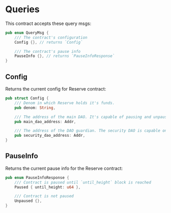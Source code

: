 # Queries

This contract accepts these query msgs:

```rust
pub enum QueryMsg {
    /// The contract's configuration
    Config {}, // returns `Config`

    /// The contract's pause info
    PauseInfo {}, // returns `PauseInfoResponse`
}
```

## Config

Returns the current config for Reserve contract:

```rust
pub struct Config {
    /// Denom in which Reserve holds it's funds.
    pub denom: String,

    /// The address of the main DAO. It's capable of pausing and unpausing the contract.
    pub main_dao_address: Addr,

    /// The address of the DAO guardian. The security DAO is capable only of pausing the contract.
    pub security_dao_address: Addr,
}
```

## PauseInfo

Returns the current pause info for the Reserve contract:

```rust
pub enum PauseInfoResponse {
    /// Contract is paused until `until_height` block is reached
    Paused { until_height: u64 },

    /// Contract is not paused
    Unpaused {},
}
```
